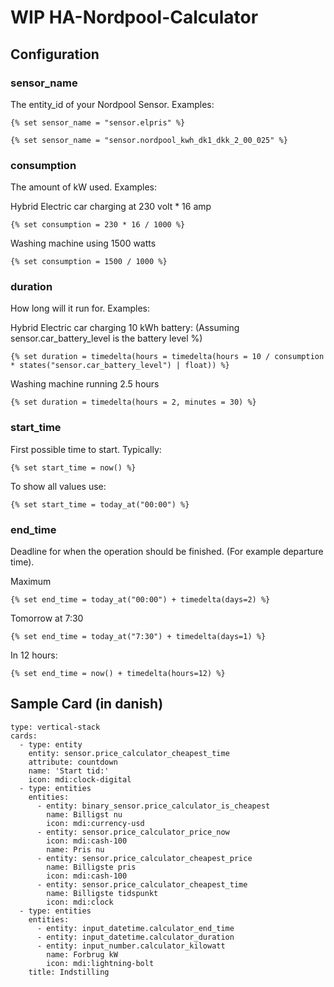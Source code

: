 # WIP HA-Nordpool-Calculator

## Configuration 

### sensor_name

The entity_id of your Nordpool Sensor. 
Examples:
```
{% set sensor_name = "sensor.elpris" %}
```
```
{% set sensor_name = "sensor.nordpool_kwh_dk1_dkk_2_00_025" %}
```

### consumption

The amount of kW used. 
Examples:

Hybrid Electric car charging at 230 volt * 16 amp
```
{% set consumption = 230 * 16 / 1000 %}
```

Washing machine using 1500 watts
```
{% set consumption = 1500 / 1000 %}
```
	

### duration

How long will it run for. 
Examples:

Hybrid Electric car charging 10 kWh battery: (Assuming sensor.car_battery_level is the battery level %)
```
{% set duration = timedelta(hours = timedelta(hours = 10 / consumption * states("sensor.car_battery_level") | float)) %}
```

Washing machine running 2.5 hours
```
{% set duration = timedelta(hours = 2, minutes = 30) %}

```

### start_time 

First possible time to start. Typically:
```
{% set start_time = now() %} 
```

To show all values use:
```
{% set start_time = today_at("00:00") %} 
```

### end_time

Deadline for when the operation should be finished. (For example departure time). 

Maximum 
```
{% set end_time = today_at("00:00") + timedelta(days=2) %} 
```

Tomorrow at 7:30
```
{% set end_time = today_at("7:30") + timedelta(days=1) %} 
```

In 12 hours:
```
{% set end_time = now() + timedelta(hours=12) %} 
```


## Sample Card (in danish)
```
type: vertical-stack
cards:
  - type: entity
    entity: sensor.price_calculator_cheapest_time
    attribute: countdown
    name: 'Start tid:'
    icon: mdi:clock-digital
  - type: entities
    entities:
      - entity: binary_sensor.price_calculator_is_cheapest
        name: Billigst nu
        icon: mdi:currency-usd
      - entity: sensor.price_calculator_price_now
        icon: mdi:cash-100
        name: Pris nu
      - entity: sensor.price_calculator_cheapest_price
        name: Billigste pris
        icon: mdi:cash-100
      - entity: sensor.price_calculator_cheapest_time
        name: Billigste tidspunkt
        icon: mdi:clock
  - type: entities
    entities:
      - entity: input_datetime.calculator_end_time
      - entity: input_datetime.calculator_duration
      - entity: input_number.calculator_kilowatt
        name: Forbrug kW
        icon: mdi:lightning-bolt
    title: Indstilling

```

````
